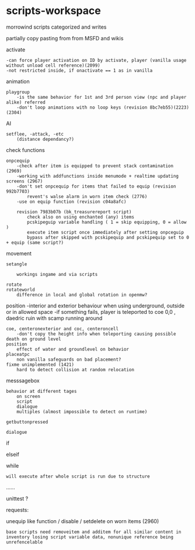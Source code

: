 # scripts-workspace
morrowind scripts categorized and writes

partially copy pasting from from MSFD and wikis 

activate

    -can force player activation on ID by activate, player (vanilla usage without unload cell reference)(2099)
    -not restricted inside, if onactivate == 1 as in vanilla

animation

    playgroup 
        -is the same behavior for 1st and 3rd person view (npc and player alike) referred
        -don't loop animations with no loop keys (revision 8bc7eb55)(2223)(2304)
  
AI

    setflee, -attack, -etc 
        (distance dependancy?)

check functions

    onpcequip
        -check after item is equipped to prevent stack contamination (2969)
        -working with addfunctions inside menumode + realtime updating screens (2967)
        -don't set onpcequip for items that failed to equip (revision 992b7703)
            revent's walse alarm in worn item check (2776)
        -use on equip function (revision c04a8afc)
        
        revision 7983b07b (bk_treasurereport script)
            check also on using enchanted (any) items
            pcskipeguip variable handling ( 1 = skip equipping, 0 = allow )
            execute item script once immediately after setting onpceguip
            bypass after skipped with pcskipequip and pcskipequip set to 0 + equip (same script?)

movement

    setangle 
        
        workings ingame and via scripts
        
    rotate 
    rotateworld 
        difference in local and global rotation in openmw?
  
position
-interior and exterior behaviour when using underground, outside or in allowed space
-if something fails, player is teleported to coe 0,0 , daedric ruin with scamp running around

    coe, centeronexterior and coc, centeroncell
        -don't copy the height info when teleporting causing possible death on ground level
    position 
        effect of water and groundlevel on behavior
    placeatpc
        non vanilla safeguards on bad placement?
    fixme unimplemented (1421)
        hard to detect collision at random relocation 

messsagebox

    behavior at different tages
        on screen
        script
        dialogue
        multiples (almost impossible to detect on runtime)
        
    getbuttonpressed
        
    dialogue
    

if

elseif

while

    will execute after whole script is run due to structure
......

unittest ?


requests:

unequip like function / disable / setdelete on worn items (2960)

    base scripts need removeitem and additem for all similar content in 
    inventory losing script variable data, nonunique reference being unrefencelable
